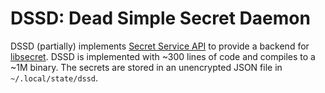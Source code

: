 DSSD: Dead Simple Secret Daemon
===============================

DSSD (partially) implements [Secret Service API](https://specifications.freedesktop.org/secret-service/latest/) to
provide a backend for [libsecret](https://wiki.gnome.org/Projects/Libsecret). DSSD is implemented with ~300 lines of
code and compiles to a ~1M binary. The secrets are stored in an unencrypted JSON file in `~/.local/state/dssd`.
